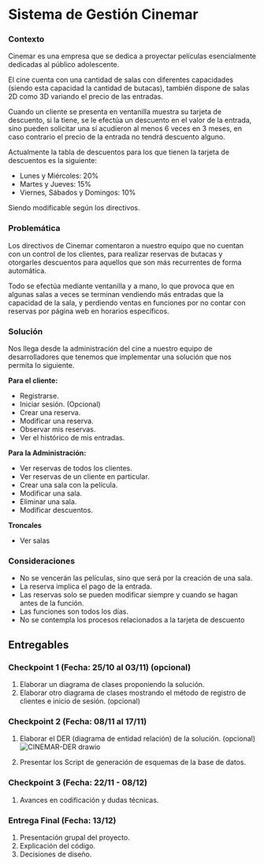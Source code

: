 # Sistema de Gestión Cinemar

### Contexto

Cinemar es una empresa que se dedica a proyectar películas esencialmente
dedicadas al público adolescente.

El cine cuenta con una cantidad de salas con diferentes capacidades (siendo
esta capacidad la cantidad de butacas), también dispone de salas 2D como 3D
variando el precio de las entradas.

Cuando un cliente se presenta en ventanilla muestra su tarjeta de descuento, si
la tiene, se le efectúa un descuento en el valor de la entrada, sino pueden solicitar una
sí acudieron al menos 6 veces en 3 meses, en caso contrario el precio de la entrada no
tendrá descuento alguno.

Actualmente la tabla de descuentos para los que tienen la tarjeta de
descuentos es la siguiente:
- Lunes y Miércoles: 20%
- Martes y Jueves: 15%
- Viernes, Sábados y Domingos: 10%

Siendo modificable según los directivos.

### Problemática

Los directivos de Cinemar comentaron a nuestro equipo que no cuentan con un
control de los clientes, para realizar reservas de butacas y otorgarles descuentos para
aquellos que son más recurrentes de forma automática.

Todo se efectúa mediante ventanilla y a mano, lo que provoca que en algunas
salas a veces se terminan vendiendo más entradas que la capacidad de la sala, y
perdiendo ventas en funciones por no contar con reservas por página web en horarios
específicos.

### Solución
Nos llega desde la administración del cine a nuestro equipo de desarrolladores
que tenemos que implementar una solución que nos permita lo siguiente.

**Para el cliente:**
- Registrarse.
- Iniciar sesión. (Opcional)
- Crear una reserva.
- Modificar una reserva.
- Observar mis reservas.
- Ver el histórico de mis entradas.

**Para la Administración:**
- Ver reservas de todos los clientes.
- Ver reservas de un cliente en particular.
- Crear una sala con la película.
- Modificar una sala.
- Eliminar una sala.
- Modificar descuentos.

**Troncales**
- Ver salas

### Consideraciones
- No se vencerán las películas, sino que será por la creación de una sala.
- La reserva implica el pago de la entrada.
- Las reservas solo se pueden modificar siempre y cuando se hagan antes de la
función.
- Las funciones son todos los días.
- No se contempla los procesos relacionados a la tarjeta de descuento

## Entregables

### Checkpoint 1 (Fecha: 25/10 al 03/11) (opcional)
1) Elaborar un diagrama de clases proponiendo la solución.
2) Elaborar otro diagrama de clases mostrando el método de registro de clientes e
inicio de sesión. (opcional)

### Checkpoint 2 (Fecha: 08/11 al 17/11)
1) Elaborar el DER (diagrama de entidad relación) de la solución. (opcional)
![CINEMAR-DER drawio](https://user-images.githubusercontent.com/104176535/201503590-44719237-2451-4ac7-9781-d56a7dfeaf39.png)

2) Presentar los Script de generación de esquemas de la base de datos.

### Checkpoint 3 (Fecha: 22/11 - 08/12)
1) Avances en codificación y dudas técnicas.

### Entrega Final (Fecha: 13/12)
1) Presentación grupal del proyecto.
2) Explicación del código.
3) Decisiones de diseño.
